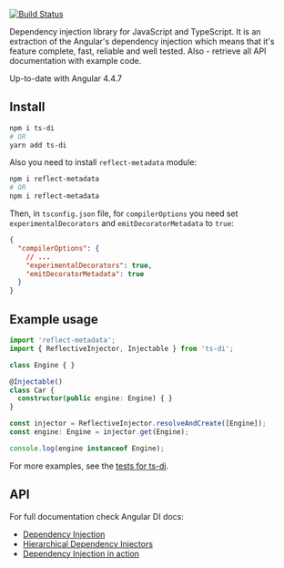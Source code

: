 [![Build Status](https://travis-ci.org/KostyaTretyak/ts-di.svg?branch=master)](https://travis-ci.org/KostyaTretyak/ts-di)

Dependency injection library for JavaScript and TypeScript. It is an extraction of the Angular's dependency injection which means that it's feature complete, fast, reliable and well tested. Also - retrieve all API documentation with example code.

Up-to-date with Angular 4.4.7

## Install

```bash
npm i ts-di
# OR
yarn add ts-di
```

Also you need to install `reflect-metadata` module:

```bash
npm i reflect-metadata
# OR
npm i reflect-metadata
```

Then, in `tsconfig.json` file, for `compilerOptions` you need set `experimentalDecorators` and `emitDecoratorMetadata` to `true`:

```json
{
  "compilerOptions": {
    // ...
    "experimentalDecorators": true,
    "emitDecoratorMetadata": true
  }
}
```

## Example usage

```ts
import 'reflect-metadata';
import { ReflectiveInjector, Injectable } from 'ts-di';

class Engine { }

@Injectable()
class Car {
  constructor(public engine: Engine) { }
}

const injector = ReflectiveInjector.resolveAndCreate([Engine]);
const engine: Engine = injector.get(Engine);

console.log(engine instanceof Engine);
```

For more examples, see the [tests for ts-di](test/reflective_injector_spec.ts).

## API

For full documentation check Angular DI docs:
- [Dependency Injection](https://v4.angular.io/guide/dependency-injection)
- [Hierarchical Dependency Injectors](https://v4.angular.io/guide/hierarchical-dependency-injection)
- [Dependency Injection in action](https://v4.angular.io/guide/dependency-injection-in-action)
